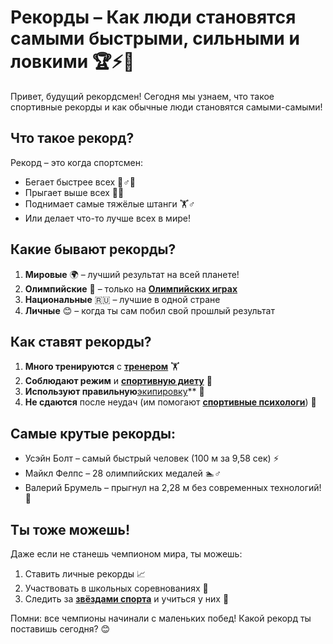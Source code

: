 # Рекорды – Как люди становятся самыми быстрыми, сильными и ловкими 🏆⚡💪

Привет, будущий рекордсмен! Сегодня мы узнаем, что такое спортивные рекорды и как обычные люди становятся самыми-самыми!

## Что такое рекорд? 

Рекорд – это когда спортсмен:
- Бегает быстрее всех 🏃♂️💨
- Прыгает выше всех 🦘✨
- Поднимает самые тяжёлые штанги 🏋️♂️
- Или делает что-то лучше всех в мире!

## Какие бывают рекорды?

1. **Мировые** 🌍 – лучший результат на всей планете!
2. **Олимпийские** 🏅 – только на **[Олимпийских играх](олимпийские_игры.md)**
3. **Национальные** 🇷🇺 – лучшие в одной стране
4. **Личные** 😊 – когда ты сам побил свой прошлый результат

## Как ставят рекорды?

1. **Много тренируются** с **[тренером](тренером.md)** 🏋️
2. **Соблюдают режим** и **[спортивную диету](спортивная_диета.md)** 🥗
3. **Используют правильную**[экипировку](экипировка.md)** 👟
4. **Не сдаются** после неудач (им помогают **[спортивные психологи](спортивные_психологи.md)**) 💪

## Самые крутые рекорды:

- Усэйн Болт – самый быстрый человек (100 м за 9,58 сек) ⚡
- Майкл Фелпс – 28 олимпийских медалей 🏊♂️
- Валерий Брумель – прыгнул на 2,28 м без современных технологий! 🦘

## Ты тоже можешь!

Даже если не станешь чемпионом мира, ты можешь:
1. Ставить личные рекорды 📈
2. Участвовать в школьных соревнованиях 🏫
3. Следить за **[звёздами спорта](звёзды_спорта.md)** и учиться у них 🌟

Помни: все чемпионы начинали с маленьких побед! Какой рекорд ты поставишь сегодня? 😊